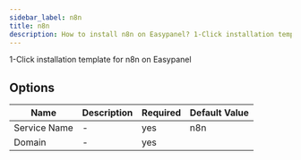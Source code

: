 ```yaml
---
sidebar_label: n8n
title: n8n
description: How to install n8n on Easypanel? 1-Click installation template for n8n on Easypanel
---
```


<!-- generated -->

1-Click installation template for n8n on Easypanel

## Options

Name | Description | Required | Default Value
-|-|-|-
Service Name | - | yes | n8n
Domain | - | yes | 
